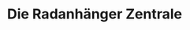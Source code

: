 ---
title: "Die Radanhänger Zentrale"
url: /wiener-neustadt/die-radanhaenger-zentrale/
shop: Fahrrad
---